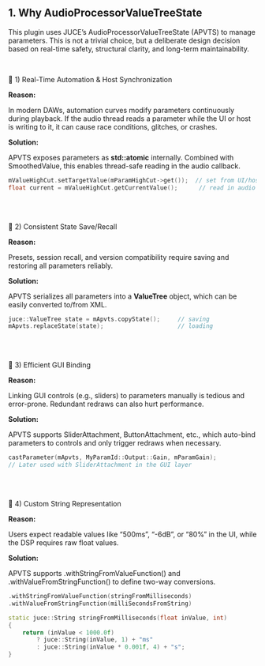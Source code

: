 ## 1. Why AudioProcessorValueTreeState

This plugin uses JUCE’s AudioProcessorValueTreeState (APVTS) to manage parameters.
This is not a trivial choice, but a deliberate design decision based on real-time safety, structural clarity, and long-term maintainability.

<br>

🔹 1) Real-Time Automation & Host Synchronization

**Reason:**

In modern DAWs, automation curves modify parameters continuously during playback.
If the audio thread reads a parameter while the UI or host is writing to it, it can cause race conditions, glitches, or crashes.

**Solution:**

APVTS exposes parameters as **std::atomic<float>** internally. Combined with SmoothedValue, this enables thread-safe reading in the audio callback.

~~~cpp
mValueHighCut.setTargetValue(mParamHighCut->get());  // set from UI/host (thread-safe)
float current = mValueHighCut.getCurrentValue();      // read in audio thread
~~~

<br>
<br>

🔹 2) Consistent State Save/Recall

**Reason:**

Presets, session recall, and version compatibility require saving and restoring all parameters reliably.

**Solution:**

APVTS serializes all parameters into a **ValueTree** object, which can be easily converted to/from XML.

~~~cpp
juce::ValueTree state = mApvts.copyState();     // saving
mApvts.replaceState(state);                     // loading
~~~

<br>
<br>

🔹 3) Efficient GUI Binding

**Reason:**

Linking GUI controls (e.g., sliders) to parameters manually is tedious and error-prone.
Redundant redraws can also hurt performance.

**Solution:**

APVTS supports SliderAttachment, ButtonAttachment, etc., which auto-bind parameters to controls and only trigger redraws when necessary.

~~~cpp
castParameter(mApvts, MyParamId::Output::Gain, mParamGain);
// Later used with SliderAttachment in the GUI layer
~~~

<br>
<br>

🔹 4) Custom String Representation

**Reason:**

Users expect readable values like “500ms”, “-6dB”, or “80%” in the UI, while the DSP requires raw float values.

**Solution:**

APVTS supports .withStringFromValueFunction() and .withValueFromStringFunction() to define two-way conversions.

~~~cpp
.withStringFromValueFunction(stringFromMilliseconds)
.withValueFromStringFunction(milliSecondsFromString)

static juce::String stringFromMilliseconds(float inValue, int)
{
    return (inValue < 1000.0f)
        ? juce::String(inValue, 1) + "ms"
        : juce::String(inValue * 0.001f, 4) + "s";
}
~~~
